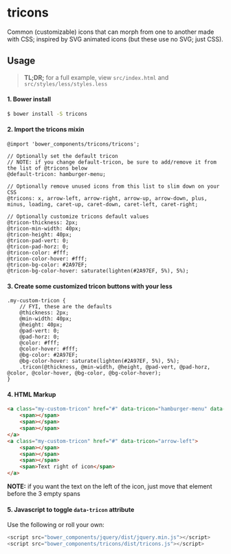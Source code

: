 # tricons
Common (customizable) icons that can morph from one to another made with CSS; inspired by SVG animated icons (but these use no SVG; just CSS).

## Usage

> __TL;DR;__ for a full example, view `src/index.html` and `src/styles/less/styles.less`

#### 1. Bower install 

```bash
$ bower install -S tricons
```

#### 2. Import the tricons mixin
```less
@import 'bower_components/tricons/tricons';

// Optionally set the default tricon
// NOTE: if you change default-tricon, be sure to add/remove it from the list of @tricons below
@default-tricon: hamburger-menu;

// Optionally remove unused icons from this list to slim down on your CSS
@tricons: x, arrow-left, arrow-right, arrow-up, arrow-down, plus, minus, loading, caret-up, caret-down, caret-left, caret-right;

// Optionally customize tricons default values
@tricon-thickness: 2px;
@tricon-min-width: 40px;
@tricon-height: 40px;
@tricon-pad-vert: 0;
@tricon-pad-horz: 0;
@tricon-color: #fff;
@tricon-color-hover: #fff;
@tricon-bg-color: #2A97EF;
@tricon-bg-color-hover: saturate(lighten(#2A97EF, 5%), 5%);
```


#### 3. Create some customized tricon buttons with your less
```less
.my-custom-tricon {
    // FYI, these are the defaults 
    @thickness: 2px; 
    @min-width: 40px; 
    @height: 40px; 
    @pad-vert: 0; 
    @pad-horz: 0; 
    @color: #fff; 
    @color-hover: #fff; 
    @bg-color: #2A97EF; 
    @bg-color-hover: saturate(lighten(#2A97EF, 5%), 5%);
    .tricon(@thickness, @min-width, @height, @pad-vert, @pad-horz, @color, @color-hover, @bg-color, @bg-color-hover);
}
```

#### 4. HTML Markup
```html
<a class="my-custom-tricon" href="#" data-tricon="hamburger-menu" data-tricon-toggle="x">
    <span></span>
    <span></span>
    <span></span>
</a>
<a class="my-custom-tricon" href="#" data-tricon="arrow-left">
    <span></span>
    <span></span>
    <span></span>
    <span>Text right of icon</span>
</a>
```

__NOTE:__ if you want the text on the left of the icon, just move that element before the 3 empty spans

#### 5. Javascript to toggle `data-tricon` attribute

Use the following or roll your own:
```js
<script src="bower_components/jquery/dist/jquery.min.js"></script>
<script src="bower_components/tricons/dist/tricons.js"></script>
```
